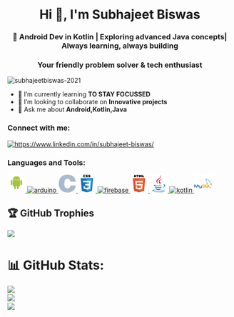 <h1 align="center">Hi 👋, I'm Subhajeet Biswas</h1>
<h3 align="center">📱 Android Dev in Kotlin | Exploring advanced Java concepts| Always learning, always building</h3>
<h3 align="center">Your friendly problem solver & tech enthusiast</h3>


<p align="left"> <img src="https://komarev.com/ghpvc/?username=subhajeetbiswas-2021&label=Profile%20views&color=0e75b6&style=flat" alt="subhajeetbiswas-2021" /> </p>

- 🌱 I’m currently learning **TO STAY FOCUSSED**
- 👯 I’m looking to collaborate on **Innovative projects**
- 💬 Ask me about **Android,Kotlin,Java**

<h3 align="left">Connect with me:</h3>
<p align="left">
<a href="https://www.linkedin.com/in/subhajeet-biswas/" target="blank"><img align="center" src="https://raw.githubusercontent.com/rahuldkjain/github-profile-readme-generator/master/src/images/icons/Social/linked-in-alt.svg" alt="https://www.linkedin.com/in/subhajeet-biswas/" height="30" width="40" /></a>
</p>

<h3 align="left">Languages and Tools:</h3>
<p align="left"> <a href="https://developer.android.com" target="_blank" rel="noreferrer"> <img src="https://raw.githubusercontent.com/devicons/devicon/master/icons/android/android-original-wordmark.svg" alt="android" width="40" height="40"/> </a> <a href="https://www.arduino.cc/" target="_blank" rel="noreferrer"> <img src="https://cdn.worldvectorlogo.com/logos/arduino-1.svg" alt="arduino" width="40" height="40"/> </a> <a href="https://www.cprogramming.com/" target="_blank" rel="noreferrer"> <img src="https://raw.githubusercontent.com/devicons/devicon/master/icons/c/c-original.svg" alt="c" width="40" height="40"/> </a> <a href="https://www.w3schools.com/css/" target="_blank" rel="noreferrer"> <img src="https://raw.githubusercontent.com/devicons/devicon/master/icons/css3/css3-original-wordmark.svg" alt="css3" width="40" height="40"/> </a> <a href="https://firebase.google.com/" target="_blank" rel="noreferrer"> <img src="https://www.vectorlogo.zone/logos/firebase/firebase-icon.svg" alt="firebase" width="40" height="40"/> </a> <a href="https://www.w3.org/html/" target="_blank" rel="noreferrer"> <img src="https://raw.githubusercontent.com/devicons/devicon/master/icons/html5/html5-original-wordmark.svg" alt="html5" width="40" height="40"/> </a> <a href="https://www.java.com" target="_blank" rel="noreferrer"> <img src="https://raw.githubusercontent.com/devicons/devicon/master/icons/java/java-original.svg" alt="java" width="40" height="40"/> </a> <a href="https://kotlinlang.org" target="_blank" rel="noreferrer"> <img src="https://www.vectorlogo.zone/logos/kotlinlang/kotlinlang-icon.svg" alt="kotlin" width="40" height="40"/> </a> <a href="https://www.mysql.com/" target="_blank" rel="noreferrer"> <img src="https://raw.githubusercontent.com/devicons/devicon/master/icons/mysql/mysql-original-wordmark.svg" alt="mysql" width="40" height="40"/> </a> </p>

## 🏆 GitHub Trophies
![](https://github-profile-trophy.vercel.app/?username=subhajeetbiswas-2021&theme=onedark&no-frame=true&no-bg=true&margin-w=4)

# 📊 GitHub Stats:
![](https://github-readme-stats.vercel.app/api?username=SubhajeetBiswas-2021&theme=onedark&hide_border=false&include_all_commits=true&count_private=false)<br/>
![](https://github-readme-streak-stats.herokuapp.com/?user=subhajeetbiswas-2021&theme=onedark&hide_border=false)<br/>
![](https://github-readme-stats.vercel.app/api/top-langs/?username=subhajeetbiswas-2021&theme=onedark&hide_border=false&include_all_commits=true&count_private=false&layout=compact)

